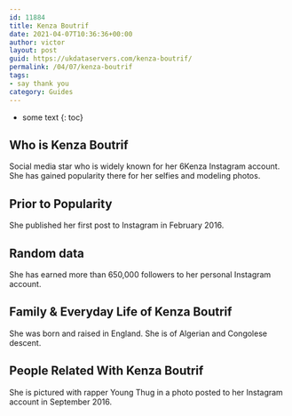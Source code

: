 ```yaml
---
id: 11884
title: Kenza Boutrif
date: 2021-04-07T10:36:36+00:00
author: victor
layout: post
guid: https://ukdataservers.com/kenza-boutrif/
permalink: /04/07/kenza-boutrif
tags:
- say thank you
category: Guides
---
```


* some text
{: toc}


## Who is Kenza Boutrif



Social media star who is widely known for her 6Kenza Instagram account. She has gained popularity there for her selfies and modeling photos. 

                
                
                
## Prior to Popularity



She published her first post to Instagram in February 2016. 

                
                
                
## Random data



She has earned more than 650,000 followers to her personal Instagram account. 

                
                
                
## Family & Everyday Life of Kenza Boutrif



She was born and raised in England. She is of Algerian and Congolese descent.

                
                
                
## People Related With Kenza Boutrif



She is pictured with rapper Young Thug in a photo posted to her Instagram account in September 2016. 

                
              
            
          
          
          